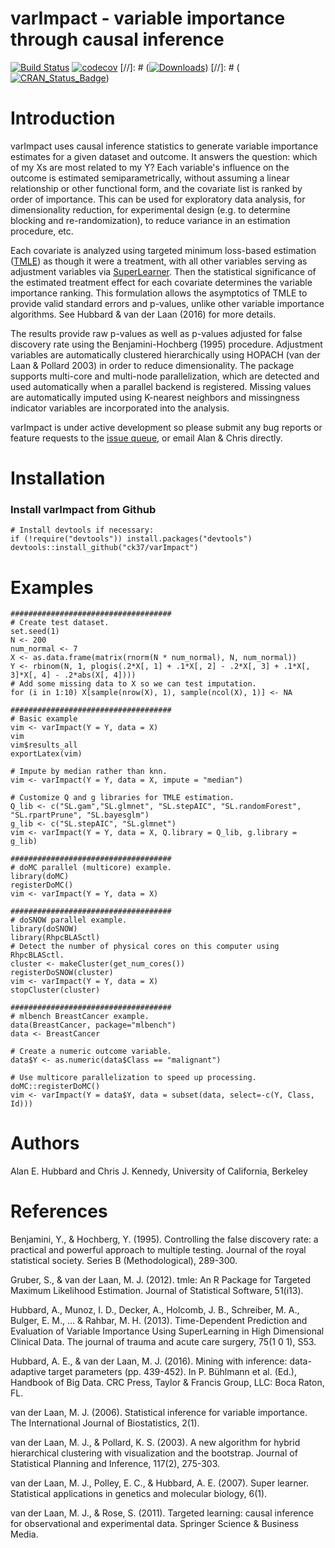 # varImpact - variable importance through causal inference

[![Build Status](https://travis-ci.org/ck37/varImpact.svg?branch=master)](https://travis-ci.org/ck37/varImpact)
[![codecov](https://codecov.io/gh/ck37/varImpact/branch/master/graph/badge.svg)](https://codecov.io/gh/ck37/varImpact)
[//]: # ([![Downloads](http://cranlogs.r-pkg.org/badges/varImpact)](http://cran.rstudio.com/package=varImpact))
[//]: # ([![CRAN_Status_Badge](http://www.r-pkg.org/badges/version/varImpact)](http://cran.r-project.org/web/packages/varImpact))

# Introduction

varImpact uses causal inference statistics to generate variable importance estimates for a given dataset and outcome. It answers the question: which of my Xs are most related to my Y? Each variable's influence on the outcome is estimated semiparametrically, without assuming a linear relationship or other functional form, and the covariate list is ranked by order of importance. This can be used for exploratory data analysis, for dimensionality reduction, for experimental design (e.g. to determine blocking and re-randomization), to reduce variance in an estimation procedure, etc.

Each covariate is analyzed using targeted minimum loss-based estimation ([TMLE](https://cran.r-project.org/web/packages/tmle/index.html)) as though it were a treatment, with all other variables serving as adjustment variables via [SuperLearner](https://github.com/ecpolley/SuperLearner). Then the statistical significance of the estimated treatment effect for each covariate determines the variable importance ranking. This formulation allows the asymptotics of TMLE to provide valid standard errors and p-values, unlike other variable importance algorithms. See Hubbard & van der Laan (2016) for more details.

The results provide raw p-values as well as p-values adjusted for false discovery rate using the Benjamini-Hochberg (1995) procedure. Adjustment variables are automatically clustered hierarchically using HOPACH (van der Laan & Pollard 2003) in order to reduce dimensionality.  The package supports multi-core and multi-node parallelization, which are detected and used automatically when a parallel backend is registered. Missing values are automatically imputed using K-nearest neighbors and missingness indicator variables are incorporated into the analysis.

varImpact is under active development so please submit any bug reports or feature requests to the [issue queue](https://github.com/ck37/varImpact/issues), or email Alan & Chris directly.

# Installation

### Install varImpact from Github

```{r}
# Install devtools if necessary:
if (!require("devtools")) install.packages("devtools")
devtools::install_github("ck37/varImpact")
```

# Examples

```{r}
####################################
# Create test dataset.
set.seed(1)
N <- 200
num_normal <- 7
X <- as.data.frame(matrix(rnorm(N * num_normal), N, num_normal))
Y <- rbinom(N, 1, plogis(.2*X[, 1] + .1*X[, 2] - .2*X[, 3] + .1*X[, 3]*X[, 4] - .2*abs(X[, 4])))
# Add some missing data to X so we can test imputation.
for (i in 1:10) X[sample(nrow(X), 1), sample(ncol(X), 1)] <- NA

####################################
# Basic example
vim <- varImpact(Y = Y, data = X)
vim
vim$results_all
exportLatex(vim)

# Impute by median rather than knn.
vim <- varImpact(Y = Y, data = X, impute = "median")

# Customize Q and g libraries for TMLE estimation.
Q_lib <- c("SL.gam","SL.glmnet", "SL.stepAIC", "SL.randomForest", "SL.rpartPrune", "SL.bayesglm")
g_lib <- c("SL.stepAIC", "SL.glmnet")
vim <- varImpact(Y = Y, data = X, Q.library = Q_lib, g.library = g_lib)

####################################
# doMC parallel (multicore) example.
library(doMC)
registerDoMC()
vim <- varImpact(Y = Y, data = X)

####################################
# doSNOW parallel example.
library(doSNOW)
library(RhpcBLASctl)
# Detect the number of physical cores on this computer using RhpcBLASctl.
cluster <- makeCluster(get_num_cores())
registerDoSNOW(cluster)
vim <- varImpact(Y = Y, data = X)
stopCluster(cluster)

####################################
# mlbench BreastCancer example.
data(BreastCancer, package="mlbench")
data <- BreastCancer

# Create a numeric outcome variable.
data$Y <- as.numeric(data$Class == "malignant")

# Use multicore parallelization to speed up processing.
doMC::registerDoMC()
vim <- varImpact(Y = data$Y, data = subset(data, select=-c(Y, Class, Id)))

```

# Authors

Alan E. Hubbard and Chris J. Kennedy, University of California, Berkeley

# References

Benjamini, Y., & Hochberg, Y. (1995). Controlling the false discovery rate: a practical and powerful approach to multiple testing. Journal of the royal statistical society. Series B (Methodological), 289-300.

Gruber, S., & van der Laan, M. J. (2012). tmle: An R Package for Targeted Maximum Likelihood Estimation. Journal of Statistical Software, 51(i13).

Hubbard, A., Munoz, I. D., Decker, A., Holcomb, J. B., Schreiber, M. A., Bulger, E. M., ... & Rahbar, M. H. (2013). Time-Dependent Prediction and Evaluation of Variable Importance Using SuperLearning in High Dimensional Clinical Data. The journal of trauma and acute care surgery, 75(1 0 1), S53.

Hubbard, A. E., & van der Laan, M. J. (2016). Mining with inference: data-adaptive target parameters (pp. 439-452). In P. Bühlmann et al. (Ed.), Handbook of Big Data. CRC Press, Taylor & Francis Group, LLC: Boca Raton, FL.

van der Laan, M. J. (2006). Statistical inference for variable importance. The International Journal of Biostatistics, 2(1).

van der Laan, M. J., & Pollard, K. S. (2003). A new algorithm for hybrid hierarchical clustering with visualization and the bootstrap. Journal of Statistical Planning and Inference, 117(2), 275-303.

van der Laan, M. J., Polley, E. C., & Hubbard, A. E. (2007). Super learner. Statistical applications in genetics and molecular biology, 6(1).

van der Laan, M. J., & Rose, S. (2011). Targeted learning: causal inference for observational and experimental data. Springer Science & Business Media.
